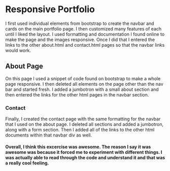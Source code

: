 # Responsive Portfolio

I first used individual elements from bootstrap to create the navbar and cards on the main portfolio page. I then customized many features of each until I liked the layout. I used formatting and documentation I found online to make the page and the images responsive. Once I did that I entered the links to the other about.html and contact.html pages so that the navbar links would work. 

## About Page

On this page I used a snippet of code found on bootstrap to make a whole page responsive. I then deleted all elements on the page other than the nav bar and started fresh. I added a jumbotron with a small about section and then entered the links for the other html pages in the navbar section. 

### Contact

Finally, I created the contact page with the same formatting for the navbar that I used on the about page. I deleted all sections and added a jumbotron, along with a form section. Then I added all of the links to the other html documents within that navbar div as well. 

#### Overall, I think this excercise was awesome. The reason I say it was awesome was because it forced me to experiment with different things. I was actually able to read through the code and understand it and that was a really cool feeling. 